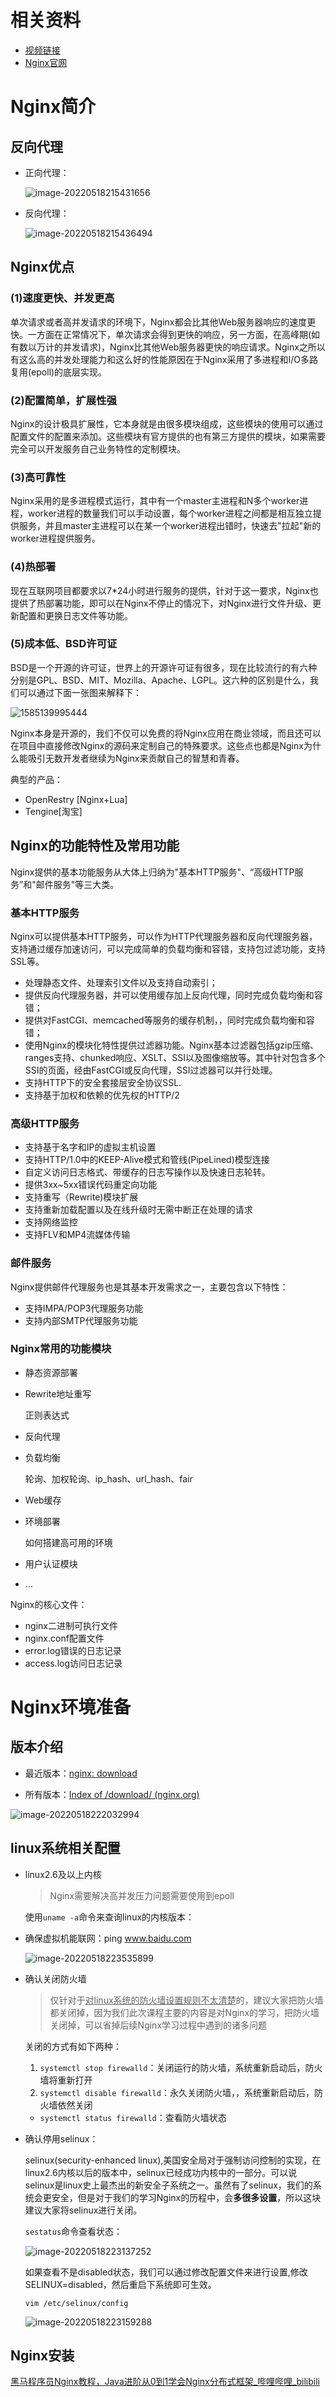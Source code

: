 # 相关资料

- [视频链接](https://www.bilibili.com/video/BV1ov41187bq)
- [Nginx官网](http://nginx.org/)



# Nginx简介

## 反向代理

- 正向代理：

  ![image-20220518215431656](Nginx%E5%9F%BA%E7%A1%80.assets/image-20220518215431656.png)

- 反向代理：

  ![image-20220518215436494](Nginx%E5%9F%BA%E7%A1%80.assets/image-20220518215436494.png)



## Nginx优点

### (1)速度更快、并发更高

单次请求或者高并发请求的环境下，Nginx都会比其他Web服务器响应的速度更快。一方面在正常情况下，单次请求会得到更快的响应，另一方面，在高峰期(如有数以万计的并发请求)，Nginx比其他Web服务器更快的响应请求。Nginx之所以有这么高的并发处理能力和这么好的性能原因在于Nginx采用了多进程和I/O多路复用(epoll)的底层实现。

### (2)配置简单，扩展性强

Nginx的设计极具扩展性，它本身就是由很多模块组成，这些模块的使用可以通过配置文件的配置来添加。这些模块有官方提供的也有第三方提供的模块，如果需要完全可以开发服务自己业务特性的定制模块。

### (3)高可靠性

Nginx采用的是多进程模式运行，其中有一个master主进程和N多个worker进程，worker进程的数量我们可以手动设置，每个worker进程之间都是相互独立提供服务，并且master主进程可以在某一个worker进程出错时，快速去"拉起"新的worker进程提供服务。

### (4)热部署

现在互联网项目都要求以7*24小时进行服务的提供，针对于这一要求，Nginx也提供了热部署功能，即可以在Nginx不停止的情况下，对Nginx进行文件升级、更新配置和更换日志文件等功能。

### (5)成本低、BSD许可证

BSD是一个开源的许可证，世界上的开源许可证有很多，现在比较流行的有六种分别是GPL、BSD、MIT、Mozilla、Apache、LGPL。这六种的区别是什么，我们可以通过下面一张图来解释下：

![1585139995444](Nginx%E5%9F%BA%E7%A1%80.assets/1585139995444.png)

Nginx本身是开源的，我们不仅可以免费的将Nginx应用在商业领域，而且还可以在项目中直接修改Nginx的源码来定制自己的特殊要求。这些点也都是Nginx为什么能吸引无数开发者继续为Nginx来贡献自己的智慧和青春。

典型的产品：

- OpenRestry [Nginx+Lua]
- Tengine[淘宝]



## Nginx的功能特性及常用功能

Nginx提供的基本功能服务从大体上归纳为"基本HTTP服务"、“高级HTTP服务”和"邮件服务"等三大类。

### 基本HTTP服务

Nginx可以提供基本HTTP服务，可以作为HTTP代理服务器和反向代理服务器，支持通过缓存加速访问，可以完成简单的负载均衡和容错，支持包过滤功能，支持SSL等。

- 处理静态文件、处理索引文件以及支持自动索引；
- 提供反向代理服务器，并可以使用缓存加上反向代理，同时完成负载均衡和容错；
- 提供对FastCGI、memcached等服务的缓存机制，，同时完成负载均衡和容错；
- 使用Nginx的模块化特性提供过滤器功能。Nginx基本过滤器包括gzip压缩、ranges支持、chunked响应、XSLT、SSI以及图像缩放等。其中针对包含多个SSI的页面，经由FastCGI或反向代理，SSI过滤器可以并行处理。
- 支持HTTP下的安全套接层安全协议SSL.
- 支持基于加权和依赖的优先权的HTTP/2

### 高级HTTP服务

- 支持基于名字和IP的虚拟主机设置
- 支持HTTP/1.0中的KEEP-Alive模式和管线(PipeLined)模型连接
- 自定义访问日志格式、带缓存的日志写操作以及快速日志轮转。
- 提供3xx~5xx错误代码重定向功能
- 支持重写（Rewrite)模块扩展
- 支持重新加载配置以及在线升级时无需中断正在处理的请求
- 支持网络监控
- 支持FLV和MP4流媒体传输

### 邮件服务

Nginx提供邮件代理服务也是其基本开发需求之一，主要包含以下特性：

- 支持IMPA/POP3代理服务功能
- 支持内部SMTP代理服务功能

### Nginx常用的功能模块

- 静态资源部署

- Rewrite地址重写

  正则表达式

- 反向代理

- 负载均衡

  轮询、加权轮询、ip_hash、url_hash、fair

- Web缓存

- 环境部署

  如何搭建高可用的环境

- 用户认证模块

- ...



Nginx的核心文件：

- nginx二进制可执行文件
- nginx.conf配置文件
- error.log错误的日志记录
- access.log访问日志记录



# Nginx环境准备

## 版本介绍

- 最近版本：[nginx: download](http://nginx.org/en/download.html)

- 所有版本：[Index of /download/ (nginx.org)](http://nginx.org/download/)

![image-20220518222032994](Nginx%E5%9F%BA%E7%A1%80.assets/image-20220518222032994.png)



## linux系统相关配置

- linux2.6及以上内核

  > Nginx需要解决高并发压力问题需要使用到epoll

  使用`uname -a`命令来查询linux的内核版本：

- 确保虚拟机能联网：ping www.baidu.com

  ![image-20220518223535899](Nginx%E5%9F%BA%E7%A1%80.assets/image-20220518223535899.png)

- 确认关闭防火墙

  >仅针对于<u>对linux系统的防火墙设置规则不太清楚</u>的，建议大家把防火墙都关闭掉，因为我们此次课程主要的内容是对Nginx的学习，把防火墙关闭掉，可以省掉后续Nginx学习过程中遇到的诸多问题

  关闭的方式有如下两种：

  1. `systemctl stop firewalld`：关闭运行的防火墙，系统重新启动后，防火墙将重新打开
  2. `systemctl disable firewalld`：永久关闭防火墙，，系统重新启动后，防火墙依然关闭

  - `systemctl status firewalld`：查看防火墙状态

- 确认停用selinux：

  selinux(security-enhanced linux),美国安全局对于强制访问控制的实现，在linux2.6内核以后的版本中，selinux已经成功内核中的一部分。可以说selinux是linux史上最杰出的新安全子系统之一。虽然有了selinux，我们的系统会更安全，但是对于我们的学习Nginx的历程中，会**多很多设置**，所以这块建议大家将selinux进行关闭。

  `sestatus`命令查看状态：

  ![image-20220518223137252](Nginx%E5%9F%BA%E7%A1%80.assets/image-20220518223137252.png)

  如果查看不是disabled状态，我们可以通过修改配置文件来进行设置,修改SELINUX=disabled，然后重启下系统即可生效。

  ```
  vim /etc/selinux/config
  ```

  ![image-20220518223159288](Nginx%E5%9F%BA%E7%A1%80.assets/image-20220518223159288.png)



## Nginx安装

[黑马程序员Nginx教程，Java进阶从0到1学会Nginx分布式框架_哔哩哔哩_bilibili](https://www.bilibili.com/video/BV1ov41187bq?p=8&spm_id_from=pageDriver)